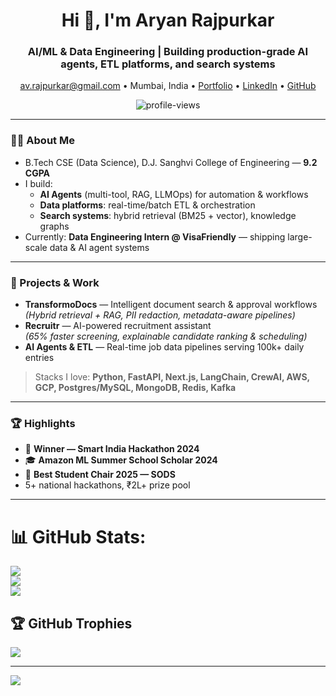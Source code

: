 <h1 align="center">Hi 👋, I'm Aryan Rajpurkar</h1>
<h3 align="center">AI/ML & Data Engineering | Building production-grade AI agents, ETL platforms, and search systems</h3>

<p align="center">
  <a href="mailto:av.rajpurkar@gmail.com">av.rajpurkar@gmail.com</a> • Mumbai, India •
  <a href="https://aryanrajpurkar.tech">Portfolio</a> •
  <a href="https://www.linkedin.com/in/aryan-rajpurkar">LinkedIn</a> •
  <a href="https://github.com/aryan4codes">GitHub</a>
</p>

<p align="center">
  <img src="https://komarev.com/ghpvc/?username=aryan4codes&label=Profile%20views&color=0e75b6&style=flat" alt="profile-views" />
</p>

---

### 👨‍💻 About Me
- B.Tech CSE (Data Science), D.J. Sanghvi College of Engineering — **9.2 CGPA**  
- I build:
  - **AI Agents** (multi-tool, RAG, LLMOps) for automation & workflows  
  - **Data platforms**: real-time/batch ETL & orchestration  
  - **Search systems**: hybrid retrieval (BM25 + vector), knowledge graphs  
- Currently: **Data Engineering Intern @ VisaFriendly** — shipping large-scale data & AI agent systems

---

### 🚀 Projects & Work
- **TransformoDocs** — Intelligent document search & approval workflows  
  *(Hybrid retrieval + RAG, PII redaction, metadata-aware pipelines)*  
- **Recruitr** — AI-powered recruitment assistant  
  *(65% faster screening, explainable candidate ranking & scheduling)*  
- **AI Agents & ETL** — Real-time job data pipelines serving 100k+ daily entries  

> Stacks I love: **Python, FastAPI, Next.js, LangChain, CrewAI, AWS, GCP, Postgres/MySQL, MongoDB, Redis, Kafka**

---

### 🏆 Highlights
- 🥇 **Winner — Smart India Hackathon 2024**  
- 🎓 **Amazon ML Summer School Scholar 2024**  
- 🏅 **Best Student Chair 2025 — SODS**  
- 5+ national hackathons, ₹2L+ prize pool  

---

# 📊 GitHub Stats:
![](https://github-readme-stats.vercel.app/api?username=aryan4codes&theme=dark&hide_border=false&include_all_commits=false&count_private=false)<br/>
![](https://nirzak-streak-stats.vercel.app/?user=aryan4codes&theme=dark&hide_border=false)<br/>
![](https://github-readme-stats.vercel.app/api/top-langs/?username=aryan4codes&theme=dark&hide_border=false&include_all_commits=false&count_private=false&layout=compact)

## 🏆 GitHub Trophies
![](https://github-profile-trophy.vercel.app/?username=aryan4codes&theme=radical&no-frame=false&no-bg=true&margin-w=4)

---
[![](https://visitcount.itsvg.in/api?id=aryan4codes&icon=0&color=2)](https://visitcount.itsvg.in)
